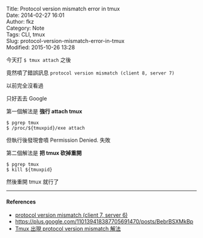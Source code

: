 Title: Protocol version mismatch error in tmux  
Date: 2014-02-27 16:01  
Author: fkz  
Category: Note  
Tags: CLI, tmux  
Slug: protocol-version-mismatch-error-in-tmux  
Modified: 2015-10-26 13:28  
  
  
今天打 `$ tmux attach` 之後  
  
竟然噴了錯誤訊息 `protocol version mismatch (client 8, server 7)`  
  
以前完全沒看過  
  
只好丟去 Google  
  
第一個解法是 **強行 attach tmux**  
  
```  
$ pgrep tmux  
$ /proc/${tmuxpid}/exe attach  
```  
  
但執行後發現會噴 Permission Denied. 失敗  
  
第二個解法是 **把 tmux 砍掉重開**  
  
```  
$ pgrep tmux  
$ kill ${tmuxpid}  
```  
  
然後重開 tmux 就行了  
  
---  
  
#### References  
  
+ [protocol version mismatch (client 7, server 6)](https://bugs.launchpad.net/byobu/+bug/1174724)  
+ <https://plus.google.com/110139418387705691470/posts/BebrBSXMkBp>  
+ [Tmux 出現 protocol version mismatch 解法](http://blog.longwin.com.tw/2013/11/tmux-protocol-version-mismatch-fix-2013/)  
